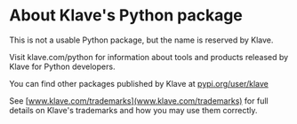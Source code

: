 # About Klave's Python package

This is not a usable Python package, but the name is reserved by Klave.

Visit klave.com/python for information about tools and products released by Klave for Python developers.

You can find other packages published by Klave at [pypi.org/user/klave](pypi.org/user/klave)

See [www.klave.com/trademarks](www.klave.com/trademarks) for full details on Klave's trademarks and how you may use them correctly.
